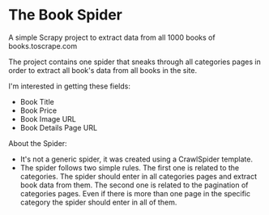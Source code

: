 # The Book Spider
A simple Scrapy project to extract data from all 1000 books of books.toscrape.com


The project contains one spider that sneaks through all categories pages in order to extract all book's data from all books in the site.

I'm interested in getting these fields:
- Book Title
- Book Price
- Book Image URL
- Book Details Page URL

About the Spider: 
- It's not a generic spider, it was created using a CrawlSpider template.
- The spider follows two simple rules. The first one is related to the categories. The spider should enter in all categories pages and extract book data from them. The second one is related to the pagination of categories pages. Even if there is more than one page in the specific category the spider should enter in all of them.
